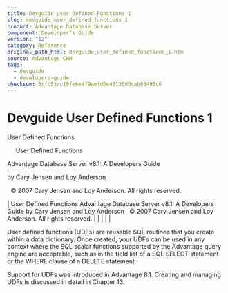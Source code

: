 ```yaml
---
title: Devguide User Defined Functions 1
slug: devguide_user_defined_functions_1
product: Advantage Database Server
component: Developer’s Guide
version: "12"
category: Reference
original_path_html: devguide_user_defined_functions_1.htm
source: Advantage CHM
tags:
  - devguide
  - developers-guide
checksum: 3cfc53ac19fe6e4f9aefd0e48135d0cab83495c6
---
```


# Devguide User Defined Functions 1

User Defined Functions

     User Defined Functions

Advantage Database Server v8.1: A Developers Guide

by Cary Jensen and Loy Anderson

  © 2007 Cary Jensen and Loy Anderson. All rights reserved.

| User Defined Functions  Advantage Database Server v8.1: A Developers Guide  by Cary Jensen and Loy Anderson    © 2007 Cary Jensen and Loy Anderson. All rights reserved. |  |  |  |  |

User defined functions (UDFs) are reusable SQL routines that you create within a data dictionary. Once created, your UDFs can be used in any context where the SQL scalar functions supported by the Advantage query engine are acceptable, such as in the field list of a SQL SELECT statement or the WHERE clause of a DELETE statement.

Support for UDFs was introduced in Advantage 8.1. Creating and managing UDFs is discussed in detail in Chapter 13.
